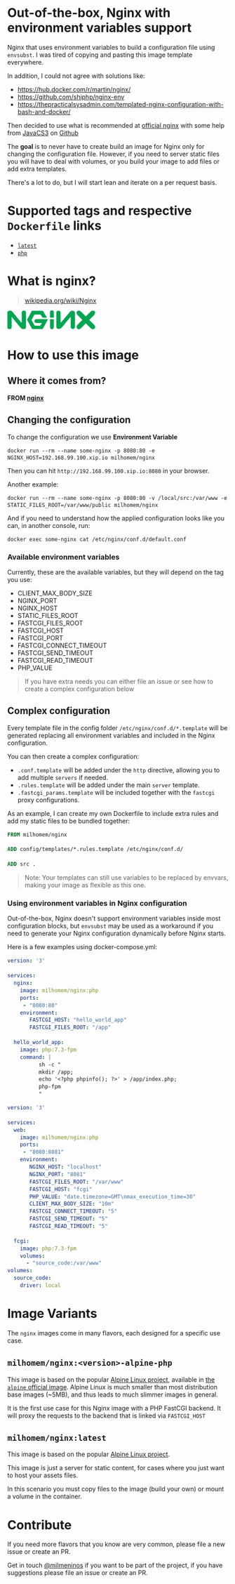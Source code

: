 # Out-of-the-box, Nginx with environment variables support 

Nginx that uses environment variables to build a configuration file using `envsubst`. I was tired of copying
and pasting this image template everywhere.

In addition, I could not agree with solutions like:

- https://hub.docker.com/r/martin/nginx/
- https://github.com/shiphp/nginx-env
- https://thepracticalsysadmin.com/templated-nginx-configuration-with-bash-and-docker/

Then decided to use what is recommended at [official nginx](https://hub.docker.com/_/nginx) with some help from 
[JavaCS3](https://github.com/JavaCS3) on [Github](https://github.com/docker-library/docs/issues/496)  

The **goal** is to never have to create build an image for Nginx only for changing the configuration file. However,
if you need to server static files you will have to deal with volumes, or you build your image to add files or 
add extra templates. 

There's a lot to do, but I will start lean and iterate on a per request basis.

# Supported tags and respective `Dockerfile` links

-	[`latest`](https://github.com/milhomem/nginx/blob/master/alpine/base/Dockerfile)
-	[`php`](https://github.com/milhomem/nginx/blob/master/alpine/php/Dockerfile)

# What is nginx?

> [wikipedia.org/wiki/Nginx](https://en.wikipedia.org/wiki/Nginx)

![logo](https://raw.githubusercontent.com/docker-library/docs/01c12653951b2fe592c1f93a13b4e289ada0e3a1/nginx/logo.png)

# How to use this image

## Where it comes from? 

**FROM [nginx](https://hub.docker.com/_/nginx)**

## Changing the configuration

To change the configuration we use **Environment Variable**

```console
docker run --rm --name some-nginx -p 8080:80 -e NGINX_HOST=192.168.99.100.xip.io milhomem/nginx
```

Then you can hit `http://192.168.99.100.xip.io:8080` in your browser.

Another example:

```console
docker run --rm --name some-nginx -p 8080:80 -v /local/src:/var/www -e STATIC_FILES_ROOT=/var/www/public milhomem/nginx
```

And if you need to understand how the applied configuration looks like you can, in another console, run:

```console
docker exec some-nginx cat /etc/nginx/conf.d/default.conf
```

### Available environment variables 

Currently, these are the available variables, but they will depend on the tag you use:

- CLIENT_MAX_BODY_SIZE
- NGINX_PORT
- NGINX_HOST
- STATIC_FILES_ROOT
- FASTCGI_FILES_ROOT
- FASTCGI_HOST
- FASTCGI_PORT
- FASTCGI_CONNECT_TIMEOUT
- FASTCGI_SEND_TIMEOUT
- FASTCGI_READ_TIMEOUT
- PHP_VALUE

> If you have extra needs you can either file an issue or see how to create
a complex configuration below

## Complex configuration

Every template file in the config folder `/etc/nginx/conf.d/*.template` will be generated replacing all environment
variables and included in the Nginx configuration.

You can then create a complex configuration:

- `.conf.template` will be added under the `http` directive, allowing you to add multiple `servers` if needed.
- `.rules.template` will be added under the main `server` template.
- `.fastcgi_params.template` will be included together with the `fastcgi` proxy configurations. 

As an example, I can create my own Dockerfile to include extra rules and add my static files to be bundled together:

```dockerfile
FROM milhomem/nginx

ADD config/templates/*.rules.template /etc/nginx/conf.d/

ADD src .
```

> Note: Your templates can still use variables to be replaced by envvars, making your image as flexible as this one.

### Using environment variables in Nginx configuration

Out-of-the-box, Nginx doesn't support environment variables inside most configuration blocks, 
but `envsubst` may be used as a workaround if you need to generate your Nginx configuration dynamically 
before Nginx starts.

Here is a few examples using docker-compose.yml:

```yaml
version: '3'

services:
  nginx:
    image: milhomem/nginx:php
    ports:
     - "8080:80"
    environment:
       FASTCGI_HOST: "hello_world_app"
       FASTCGI_FILES_ROOT: "/app"
       
  hello_world_app:
    image: php:7.3-fpm
    command: |
          sh -c "
          mkdir /app;
          echo '<?php phpinfo(); ?>' > /app/index.php;
          php-fpm
          "
```

```yaml
version: '3'

services:
  web:
    image: milhomem/nginx:php
    ports:
     - "8080:8081"
    environment:
       NGINX_HOST: "localhost"
       NGINX_PORT: "8081"
       FASTCGI_FILES_ROOT: "/var/www"
       FASTCGI_HOST: "fcgi"
       PHP_VALUE: "date.timezone=GMT\nmax_execution_time=30"
       CLIENT_MAX_BODY_SIZE: "10m"
       FASTCGI_CONNECT_TIMEOUT: "5"
       FASTCGI_SEND_TIMEOUT: "5"
       FASTCGI_READ_TIMEOUT: "5"

  fcgi:
    image: php:7.3-fpm
    volumes:
      - "source_code:/var/www"
volumes:
  source_code:
    driver: local
```

# Image Variants

The `nginx` images come in many flavors, each designed for a specific use case.

## `milhomem/nginx:<version>-alpine-php`

This image is based on the popular [Alpine Linux project](http://alpinelinux.org), 
available in [the `alpine` official image](https://hub.docker.com/_/alpine). 
Alpine Linux is much smaller than most distribution base images (~5MB), and thus leads to much slimmer images 
in general.

It is the first use case for this Nginx image with a PHP FastCGI backend. It will proxy the requests 
to the backend that is linked via `FASTCGI_HOST`

## `milhomem/nginx:latest`

This image is based on the popular [Alpine Linux project](http://alpinelinux.org).

This image is just a server for static content, for cases where you just want to host your assets files.

In this scenario you must copy files to the image (build your own) or mount a volume in the container.

# Contribute

If you need more flavors that you know are very common, please file a new issue or create an PR.

Get in touch [@milmeninos](https://twitter.com/milmeninos) if you want to be part of the project, 
if you have suggestions please file an issue or create an PR.

